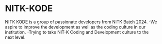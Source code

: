# NITK-KODE

NITK KODE is a group of passionate developers from NITK Batch 2024.
-We aspire to improve the development as well as the coding culture in our institution.
-Trying to take NIT-K Coding and Development culture to the next level.
